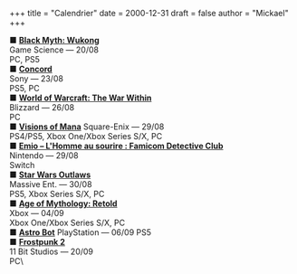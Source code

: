 +++
title = "Calendrier"
date = 2000-12-31
draft = false
author = "Mickael"
+++

■ **[Black Myth: Wukong](https://www.heishenhua.com)**\
Game Science — 20/08\
PC, PS5\
■ **[Concord](https://www.playstation.com/en-ca/games/concord/)**\
Sony — 23/08\
PS5, PC\
■ **[World of Warcraft: The War Within](https://thewarwithin.blizzard.com/fr-fr/)**\
Blizzard — 26/08\
PC\
■ **[Visions of Mana](https://mana.square-enix-games.com/en-us)**
Square-Enix — 29/08\
PS4/PS5, Xbox One/Xbox Series S/X, PC\
■ **[Emio – L'Homme au sourire : Famicom Detective Club](https://www.nintendo.com/fr-fr/Jeux/Jeux-Nintendo-Switch/Emio-L-Homme-au-sourire-Famicom-Detective-Club-2615498.html)**\
Nintendo — 29/08\
Switch\
■ **[Star Wars Outlaws](https://www.ubisoft.com/fr-fr/game/star-wars/outlaws)**\
Massive Ent. — 30/08\
PS5, Xbox Series S/X, PC\
■ **[Age of Mythology: Retold](https://store.steampowered.com/app/1934680/Age_of_Mythology_Retold/)**\
Xbox — 04/09\
Xbox One/Xbox Series S/X, PC\
■ **[Astro Bot](https://www.playstation.com/en-ca/games/astro-bot/)**
PlayStation — 06/09
PS5\
■ **[Frostpunk 2](https://frostpunk2.com)**\
11 Bit Studios — 20/09\
PC\


